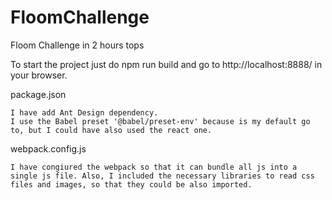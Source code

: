 # FloomChallenge
Floom Challenge in 2 hours tops

To start the project just do npm run build and go to http://localhost:8888/ in your browser.

package.json 

    I have add Ant Design dependency.
    I use the Babel preset '@babel/preset-env' because is my default go to, but I could have also used the react one.


webpack.config.js 

    I have congiured the webpack so that it can bundle all js into a single js file. Also, I included the necessary libraries to read css files and images, so that they could be also imported.
